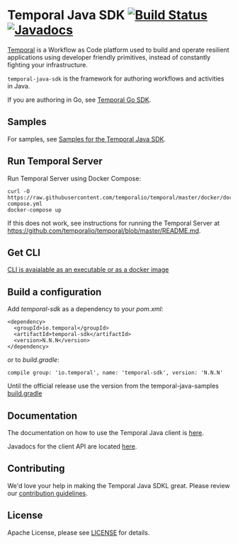 # Temporal Java SDK  [![Build Status]()](https://buildkite.com/temporalio/temporal-java-sdk) [![Javadocs]()]()


[Temporal](https://github.com/temporalio/temporal) is a Workflow as Code platform used to build and operate 
resilient applications using developer friendly primitives, instead of constantly fighting your infrastructure.

`temporal-java-sdk` is the framework for authoring workflows and activities in Java.

If you are authoring in Go, see [Temporal Go SDK](https://github.com/temporalio/temoral-go-sdk).

## Samples

For samples, see [Samples for the Temporal Java SDK](https://github.com/temporalio/temporal-java-samples).

## Run Temporal Server

Run Temporal Server using Docker Compose:

    curl -O https://raw.githubusercontent.com/temporalio/temporal/master/docker/docker-compose.yml
    docker-compose up

If this does not work, see instructions for running the Temporal Server at https://github.com/temporalio/temporal/blob/master/README.md.

## Get CLI

[CLI is avaialable as an executable or as a docker image](https://github.com/temporalio/temporal/blob/master/tools/cli/README.md)

## Build a configuration

Add *temporal-sdk* as a dependency to your *pom.xml*:

    <dependency>
      <groupId>io.temporal</groupId>
      <artifactId>temporal-sdk</artifactId>
      <version>N.N.N</version>
    </dependency>
    
or to *build.gradle*:

    compile group: 'io.temporal', name: 'temporal-sdk', version: 'N.N.N'

Until the official release use the version from the temporal-java-samples [build.gradle](https://github.com/temporalio/temporal-java-samples/blob/master/build.gradle)

## Documentation

The documentation on how to use the Temporal Java client is [here](https://docs.temporal.io/06_javaclient/).

Javadocs for the client API are located [here](https://www.javadoc.io/doc/io.temporal/temporal-sdk).

## Contributing
We'd love your help in making the Temporal Java SDKL great. Please review our [contribution guidelines](CONTRIBUTING.md).

## License
Apache License, please see [LICENSE](LICENSE) for details.
